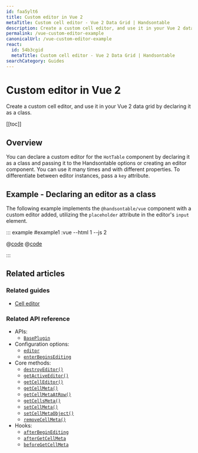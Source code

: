 ```yaml
---
id: faa5ylt6
title: Custom editor in Vue 2
metaTitle: Custom cell editor - Vue 2 Data Grid | Handsontable
description: Create a custom cell editor, and use it in your Vue 2 data grid by declaring it as a class.
permalink: /vue-custom-editor-example
canonicalUrl: /vue-custom-editor-example
react:
  id: 54b3cgid
  metaTitle: Custom cell editor - Vue 2 Data Grid | Handsontable
searchCategory: Guides
---
```


# Custom editor in Vue 2

Create a custom cell editor, and use it in your Vue 2 data grid by declaring it as a class.

[[toc]]

## Overview

You can declare a custom editor for the `HotTable` component by declaring it as a class and passing it to the Handsontable options or creating an editor component. You can use it many times and with different properties. To differentiate between editor instances, pass a `key` attribute.

## Example - Declaring an editor as a class

The following example implements the `@handsontable/vue` component with a custom editor added, utilizing the `placeholder` attribute in the editor's `input` element.

::: example #example1 :vue --html 1 --js 2

@[code](@/content/guides/integrate-with-vue/vue-custom-editor-example/vue/example1.html)
@[code](@/content/guides/integrate-with-vue/vue-custom-editor-example/vue/example1.js)

:::

## Related articles

### Related guides

- [Cell editor](@/guides/cell-functions/cell-editor/cell-editor.md)

### Related API reference

- APIs:
  - [`BasePlugin`](@/api/basePlugin.md)
- Configuration options:
  - [`editor`](@/api/options.md#editor)
  - [`enterBeginsEditing`](@/api/options.md#enterbeginsediting)
- Core methods:
  - [`destroyEditor()`](@/api/core.md#destroyeditor)
  - [`getActiveEditor()`](@/api/core.md#getactiveeditor)
  - [`getCellEditor()`](@/api/core.md#getcelleditor)
  - [`getCellMeta()`](@/api/core.md#getcellmeta)
  - [`getCellMetaAtRow()`](@/api/core.md#getcellmetaatrow)
  - [`getCellsMeta()`](@/api/core.md#getcellsmeta)
  - [`setCellMeta()`](@/api/core.md#setcellmeta)
  - [`setCellMetaObject()`](@/api/core.md#setcellmetaobject)
  - [`removeCellMeta()`](@/api/core.md#removecellmeta)
- Hooks:
  - [`afterBeginEditing`](@/api/hooks.md#afterbeginediting)
  - [`afterGetCellMeta`](@/api/hooks.md#aftergetcellmeta)
  - [`beforeGetCellMeta`](@/api/hooks.md#beforegetcellmeta)

